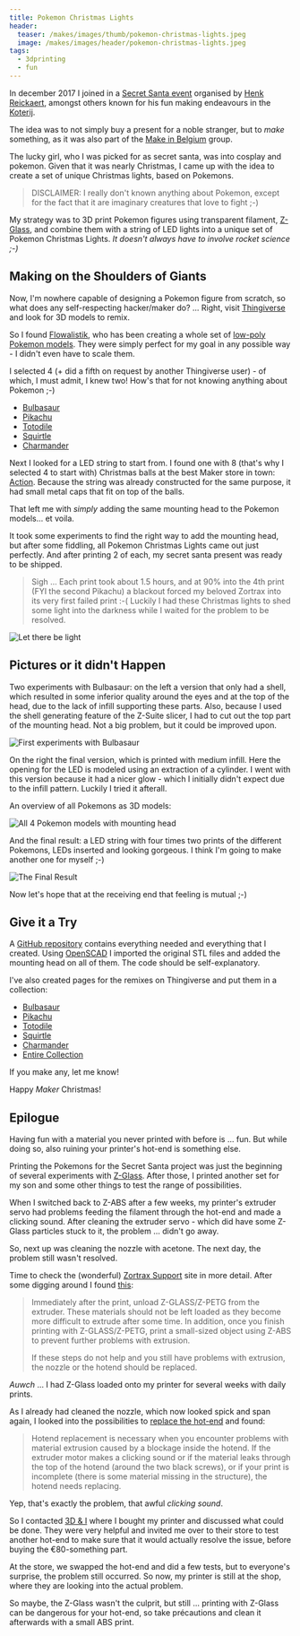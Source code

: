 ```yaml
---
title: Pokemon Christmas Lights
header:
  teaser: /makes/images/thumb/pokemon-christmas-lights.jpeg
  image: /makes/images/header/pokemon-christmas-lights.jpeg
tags:
  - 3dprinting
  - fun
---
```


In december 2017 I joined in a [Secret Santa event](https://www.facebook.com/events/189537648284407/) organised by [Henk Reickaert](http://www.henkrijckaert.be), amongst others known for his fun making endeavours in the [Koterij](http://www.koterij.be).

The idea was to not simply buy a present for a noble stranger, but to _make_ something, as it was also part of the [Make in Belgium](https://www.facebook.com/groups/makeinbelgium/) group.

The lucky girl, who I was picked for as secret santa, was into cosplay and pokemon. Given that it was nearly Christmas, I came up with the idea to create a set of unique Christmas lights, based on Pokemons.

> DISCLAIMER: I really don't known anything about Pokemon, except for the fact that it are imaginary creatures that love to fight ;-)

My strategy was to 3D print Pokemon figures using transparent filament, [Z-Glass](https://store.zortrax.com/m200-z-glass), and combine them with a string of LED lights into a unique set of Pokemon Christmas Lights. _It doesn't always have to involve rocket science ;-)_

## Making on the Shoulders of Giants

Now, I'm nowhere capable of designing a Pokemon figure from scratch, so what does any self-respecting hacker/maker do? ... Right, visit [Thingiverse](https://www.thingiverse.com) and look for 3D models to remix.

So I found [Flowalistik](https://www.thingiverse.com/FLOWALISTIK/about), who has been creating a whole set of [low-poly Pokemon models](https://www.thingiverse.com/FLOWALISTIK/collections/low-poly-pokemon). They were simply perfect for my goal in any possible way - I didn't even have to scale them.

I selected 4 (+ did a fifth on request by another Thingiverse user) - of which, I must admit, I knew two! How's that for not knowing anything about Pokemon ;-)

* [Bulbasaur](https://www.thingiverse.com/thing:327753)
* [Pikachu](https://www.thingiverse.com/thing:376601)
* [Totodile](https://www.thingiverse.com/thing:341719)
* [Squirtle](https://www.thingiverse.com/thing:319413)
* [Charmander](https://www.thingiverse.com/thing:323038)

Next I looked for a LED string to start from. I found one with 8 (that's why I selected 4 to start with) Christmas balls at the best Maker store in town: [Action](https://www.action.com/nl-be/moment/kerst-decoratie/). Because the string was already constructed for the same purpose, it had small metal caps that fit on top of the balls.

That left me with _simply_ adding the same mounting head to the Pokemon models... et voila.

It took some experiments to find the right way to add the mounting head, but after some fiddling, all Pokemon Christmas Lights came out just perfectly. And after printing 2 of each, my secret santa present was ready to be shipped.

> Sigh ... Each print took about 1.5 hours, and at 90% into the 4th print (FYI the second Pikachu) a blackout forced my beloved Zortrax into its very first failed print :-( Luckily I had these Christmas lights to shed some light into the darkness while I waited for the problem to be resolved.

![Let there be light](images/thumb/pokemon-christmas-lights-blackout.jpeg)

## Pictures or it didn't Happen

Two experiments with Bulbasaur: on the left a version that only had a shell, which resulted in some inferior quality around the eyes and at the top of the head, due to the lack of infill supporting these parts. Also, because I used the shell generating feature of the Z-Suite slicer, I had to cut out the top part of the mounting head. Not a big problem, but it could be improved upon.

![First experiments with Bulbasaur](images/thumb/pokemon-christmas-lights-bulbasaur-experiments.jpeg)

On the right the final version, which is printed with medium infill. Here the opening for the LED is modeled using an extraction of a cylinder. I went with this version because it had a nicer glow - which I initially didn't expect due to the infill pattern. Luckily I tried it afterall.

An overview of all Pokemons as 3D models:

![All 4 Pokemon models with mounting head](images/full/pokemon-christmas-lights-model.png)

And the final result: a LED string with four times two prints of the different Pokemons, LEDs inserted and looking gorgeous. I think I'm going to make another one for myself ;-)

![The Final Result](images/thumb/pokemon-christmas-lights-more.jpeg)

Now let's hope that at the receiving end that feeling is mutual ;-)

## Give it a Try

A [GitHub repository](https://github.com/christophevg/PokemonChristmasLights) contains everything needed and everything that I created. Using [OpenSCAD](http://www.openscad.org) I imported the original STL files and added the mounting head on all of them. The code should be self-explanatory.

I've also created pages for the remixes on Thingiverse and put them in a collection:

* [Bulbasaur](https://www.thingiverse.com/thing:2692444)
* [Pikachu](https://www.thingiverse.com/thing:2692445)
* [Totodile](https://www.thingiverse.com/thing:2692446)
* [Squirtle](https://www.thingiverse.com/thing:2692449)
* [Charmander](https://www.thingiverse.com/thing:2697678)
* [Entire Collection](https://www.thingiverse.com/christophevg/collections/pokemon-christmas-lights)

If you make any, let me know!

Happy _Maker_ Christmas!

## Epilogue

Having fun with a material you never printed with before is ... fun. But while doing so, also ruining your printer's hot-end is something else.

Printing the Pokemons for the Secret Santa project was just the beginning of several experiments with [Z-Glass](https://store.zortrax.com/m200-z-glass). After those, I printed another set for my son and some other things to test the range of possibilities.

When I switched back to Z-ABS after a few weeks, my printer's extruder servo had problems feeding the filament through the hot-end and made a clicking sound. After cleaning the extruder servo - which did have some Z-Glass particles stuck to it, the problem ... didn't go away.

So, next up was cleaning the nozzle with acetone. The next day, the problem still wasn't resolved.

Time to check the (wonderful)  [Zortrax Support](http://support.zortrax.com) site in more detail. After some digging around I found [this](http://support.zortrax.com/printing-tips-m200/#step_8):

> Immediately after the print, unload Z-GLASS/Z-PETG from the extruder. These materials should not be left loaded as they become more difficult to extrude after some time. In addition, once you finish printing with Z-GLASS/Z-PETG, print a small-sized object using Z-ABS to prevent further problems with extrusion.
>
> If these steps do not help and you still have problems with extrusion, the nozzle or the hotend should be replaced.

_Auwch_ ... I had Z-Glass loaded onto my printer for several weeks with daily prints.

As I already had cleaned the nozzle, which now looked spick and span again, I looked into the possibilities to [replace the hot-end](http://support.zortrax.com/hotend-replacement/) and found:

> Hotend replacement is necessary when you encounter problems with material extrusion caused by a blockage inside the hotend. If the extruder motor makes a clicking sound or if the material leaks through the top of the hotend (around the two black screws), or if your print is incomplete (there is some material missing in the structure), the hotend needs replacing.

Yep, that's exactly the problem, that awful _clicking sound_.

So I contacted [3D & I](http://3dprintingwinkel.be) where I bought my printer and discussed what could be done. They were very helpful and invited me over to their store to test another hot-end to make sure that it would actually resolve the issue, before buying the &euro;80-something part. 

At the store, we swapped the hot-end and did a few tests, but to everyone's surprise, the problem still occurred. So now, my printer is still at the shop, where they are looking into the actual problem.

So maybe, the Z-Glass wasn't the culprit, but still ... printing with Z-Glass can be dangerous for your hot-end, so take précautions and clean it afterwards with a small ABS print.
